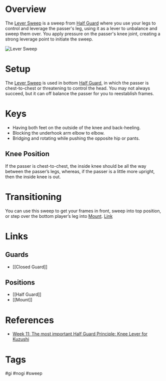 # Overview
The <u>Lever Sweep</u> is a sweep from [Half Guard](obsidian://open?vault=Obsidian-BJJ-Notes&file=Guards%2FHalf%20Guard) where you use your legs to control and leverage the passer's leg, using it as a lever to unbalance and sweep them over. You apply pressure on the passer's knee joint, creating a strong leverage point to initiate the sweep.

![Lever Sweep](https://substackcdn.com/image/fetch/f_auto,q_auto:good,fl_progressive:steep/https%3A%2F%2Fsubstack-post-media.s3.amazonaws.com%2Fpublic%2Fimages%2F98ad1d0e-4410-409d-b963-6cb9b1dfa58a_968x546.gif)
# Setup
The <u>Lever Sweep</u> is used in bottom [Half Guard](obsidian://open?vault=Obsidian-BJJ-Notes&file=Guards%2FHalf%20Guard), in which the passer is chest-to-chest or threatening to control the head. You may not always succeed, but it can off balance the passer for you to reestablish frames.
# Keys
- Having both feet on the outside of the knee and back-heeling.
- Blocking the underhook arm elbow to elbow.
- Bridging and rotating while pushing the opposite hip or pants.
## Knee Position
If the passer is chest-to-chest, the inside knee should be all the way between the passer’s legs, whereas, if the passer is a little more upright, then the inside knee is out.
# Transitioning
You can use this sweep to get your frames in front, sweep into top position, or step over the bottom player’s leg into [Mount](obsidian://open?vault=Obsidian-BJJ-Notes&file=Positions%2FMount). [Link](https://youtu.be/81OLg2IPSl4?si=HE83Wi27V9AYrOf9&t=15)
# Links
## Guards
- [[Closed Guard]]
## Positions
- [[Half Guard]]
- [[Mount]]
# References
- [Week 11: The most important Half Guard Principle: Knee Lever for Kuzushi](https://bjjcoach.substack.com/p/week-11-the-most-important-half-guard)
# Tags
#gi #nogi #sweep 